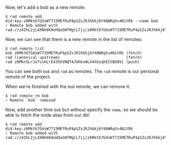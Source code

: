 Now, let's add a bob as a new remote:

```
$ rad remote add did:key:z6Mkt67GdsW7715MEfRuP4pSZxJRJh6kj6Y48WRqVv4N1tRk --name bob
✓ Remote bob added with rad://z42hL2jL4XNk6K8oHQaSWfMgCL7ji/z6Mkt67GdsW7715MEfRuP4pSZxJRJh6kj6Y48WRqVv4N1tRk
```

Now, we can see that there is a new remote in the list of remotes:

```
$ rad remote list
bob z6Mkt67GdsW7715MEfRuP4pSZxJRJh6kj6Y48WRqVv4N1tRk (fetch)
rad (canonical upstream)                             (fetch)
rad z6MknSLrJoTcukLrE435hVNQT4JUhbvWLX4kUzqkEStBU8Vi (push)
```

You can see both `bob` and `rad` as remotes.  The `rad` remote is our personal remote of the project.

When we're finished with the `bob` remote, we can remove it:

```
$ rad remote rm bob
✓ Remote `bob` removed
```

Now, add another time `bob` but without specify the `name`, so we should be able to fetch the node alias from our db!

```
$ rad remote add did:key:z6Mkt67GdsW7715MEfRuP4pSZxJRJh6kj6Y48WRqVv4N1tRk
✓ Remote bob added with rad://z42hL2jL4XNk6K8oHQaSWfMgCL7ji/z6Mkt67GdsW7715MEfRuP4pSZxJRJh6kj6Y48WRqVv4N1tRk
```
